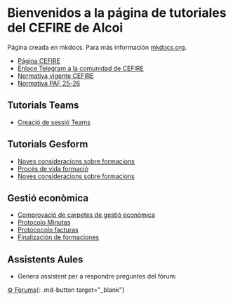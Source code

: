 # Bienvenidos a la página de tutoriales del CEFIRE de Alcoi

Página creada en mkdocs. Para más información [mkdocs.org](https://www.mkdocs.org). 

* [Página CEFIRE](https://portal.edu.gva.es/cefire/es/inici-2-es/)
* [Enlace Telegram a la comunidad de CEFIRE](t.me/GVA_Cefire)
* [Normativa vigente CEFIRE](https://portal.edu.gva.es/cefire/es/normativa-es/)
* [Normativa PAF 25-26](https://portal.edu.gva.es/cefire/es/programa-anual-de-formacio-permanent-de-centre-es/) 

## Tutorials Teams

* [Creació de sessió Teams](teams.md)

## Tutorials Gesform

* [Noves consideracions sobre formacions](formacions/formaciones.md)
* [Procés de vida formació](formacions/proces_vida_formacio.md)
* [Noves consideracions sobre formacions](formacions/FAQ.md)

## Gestió econòmica

* [Comprovació de carpetes de gestió econòmica](ge_comprova.md)
* [Protocolo Minutas](protocolo_general_minutas_ge.md)
* [Protococolo facturas](protocolo_general_facturas_ge.md)
* [Finalización de formaciones](finalizacion_curso_ge.md)

## Assistents Aules

* Genera assistent per a respondre preguntes del fòrum:

[:gear: Fòrums](./external_html/baixar_pagina_aportant_dades.html){: .md-button target="_blank"}


